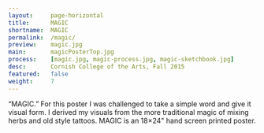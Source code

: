 ```yaml
---
layout:     page-horizontal
title:      MAGIC
shortname:  MAGIC
permalink:  /magic/
preview:    magic.jpg
main:       magicPosterTop.jpg
process:    [magic.jpg, magic-process.jpg, magic-sketchbook.jpg]
desc:       Cornish College of the Arts, Fall 2015
featured:   false
weight:     7
---
```


“MAGIC.” For this poster I was challenged to take a simple word and give it visual form. I derived my visuals from the more traditional magic of mixing herbs and old style tattoos. MAGIC is an 18×24" hand screen printed poster.

